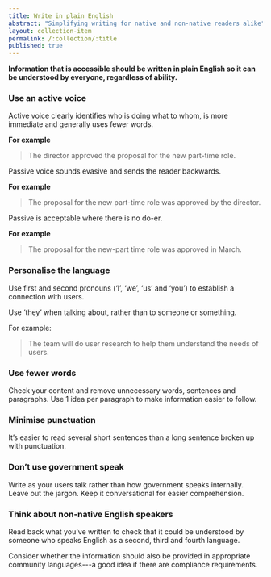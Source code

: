 ```yaml
---
title: Write in plain English
abstract: "Simplifying writing for native and non-native readers alike"
layout: collection-item
permalink: /:collection/:title
published: true
---
```


**Information that is accessible should be written in plain English so it can be understood by everyone, regardless of ability.**

### Use an active voice

Active voice clearly identifies who is doing what to whom, is more immediate and generally uses fewer words.

**For example**

> The director approved the proposal for the new part-time role.

Passive voice sounds evasive and sends the reader backwards.

**For example**

> The proposal for the new part-time role was approved by the director.

Passive is acceptable where there is no do-er.

**For example**

> The proposal for the new-part time role was approved in March.

### Personalise the language

Use first and second pronouns (‘I’, ‘we’, ‘us’ and ‘you’) to establish a connection with users.

Use ‘they’ when talking about, rather than to someone or something.

For example:

> The team will do user research to help them understand the needs of users.

### Use fewer words

Check your content and remove unnecessary words, sentences and paragraphs. Use 1 idea per paragraph to make information easier to follow.

### Minimise punctuation

It’s easier to read several short sentences than a long sentence broken up with punctuation.

### Don’t use government speak

Write as your users talk rather than how government speaks internally. Leave out the jargon. Keep it conversational for easier comprehension.

### Think about non-native English speakers

Read back what you’ve written to check that it could be understood by someone who speaks English as a second, third and fourth language.

Consider whether the information should also be provided in appropriate community languages---a good idea if there are compliance requirements.
